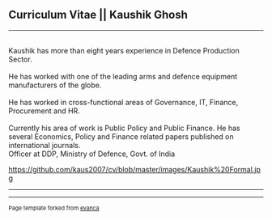 ## Curriculum Vitae || Kaushik Ghosh

---

  <br>Kaushik has more than eight years experience in Defence Production Sector. <br>
  <br>He has worked with one of the leading arms and defence equipment manufacturers of the globe. <br>
  <br>He has worked in cross-functional areas of Governance, IT, Finance, Procurement and HR. <br>
  <br>Currently his area of work is Public Policy and Public Finance. He has several Economics, Policy and Finance related papers published on international journals.     <br>Officer at DDP, Ministry of Defence, Govt. of India<br>
  

https://github.com/kaus2007/cv/blob/master/images/Kaushik%20Formal.jpg

---




---
<p style="font-size:11px">Page template forked from <a href="https://github.com/evanca/quick-portfolio">evanca</a></p>
<!-- Remove above link if you don't want to attibute -->

